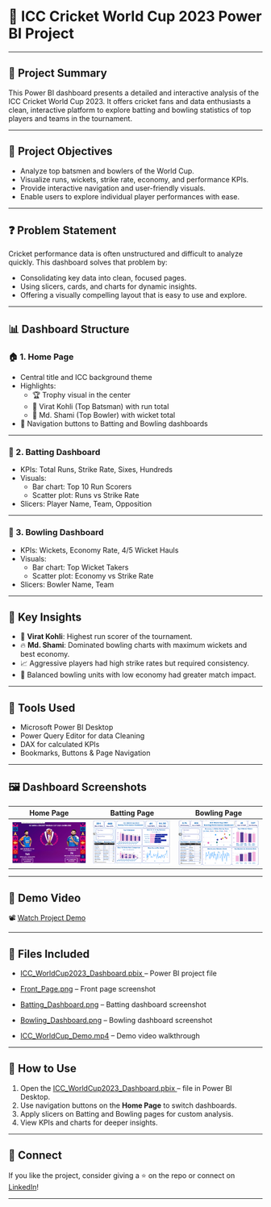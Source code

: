 # 🏏 **ICC Cricket World Cup 2023 Power BI Project**

---

## 📌 **Project Summary**
This Power BI dashboard presents a detailed and interactive analysis of the ICC Cricket World Cup 2023. It offers cricket fans and data enthusiasts a clean, interactive platform to explore batting and bowling statistics of top players and teams in the tournament.

---

## 🎯 Project Objectives
- Analyze top batsmen and bowlers of the World Cup.
- Visualize runs, wickets, strike rate, economy, and performance KPIs.
- Provide interactive navigation and user-friendly visuals.
- Enable users to explore individual player performances with ease.

---

## ❓ Problem Statement
Cricket performance data is often unstructured and difficult to analyze quickly. This dashboard solves that problem by:
- Consolidating key data into clean, focused pages.
- Using slicers, cards, and charts for dynamic insights.
- Offering a visually compelling layout that is easy to use and explore.

---

## 📊 Dashboard Structure

### 🏠 1. **Home Page**
- Central title and ICC background theme
- Highlights:
  - 🏆 Trophy visual in the center
  - 📸 Virat Kohli (Top Batsman) with run total
  - 📸 Md. Shami (Top Bowler) with wicket total
- 🔗 Navigation buttons to Batting and Bowling dashboards

---

### 🏏 2. **Batting Dashboard**
- KPIs: Total Runs, Strike Rate, Sixes, Hundreds
- Visuals:
  - Bar chart: Top 10 Run Scorers
  - Scatter plot: Runs vs Strike Rate
- Slicers: Player Name, Team, Opposition

---

### 🎯 3. **Bowling Dashboard**
- KPIs: Wickets, Economy Rate, 4/5 Wicket Hauls
- Visuals:
  - Bar chart: Top Wicket Takers
  - Scatter plot: Economy vs Strike Rate
- Slicers: Bowler Name, Team

---

## 🧠 Key Insights
- 🥇 **Virat Kohli**: Highest run scorer of the tournament.
- 🔥 **Md. Shami**: Dominated bowling charts with maximum wickets and best economy.
- 📈 Aggressive players had high strike rates but required consistency.
- 🧤 Balanced bowling units with low economy had greater match impact.

---

## 🧰 Tools Used
- Microsoft Power BI Desktop
- Power Query Editor for data Cleaning
- DAX for calculated KPIs
- Bookmarks, Buttons & Page Navigation

---

## 🖼️ Dashboard Screenshots

| Home Page | Batting Page | Bowling Page |
|-----------|---------------|----------------|
| ![Home](Front_Page.png) | ![Batting](Batting_Dashboard.png) | ![Bowling](Bowling_Dashboard.png) |

---

## 🎥 Demo Video

📽️  [Watch Project Demo](Icc_Cricket_World_Cup__Project_Video.mp4)


---

## 📁 Files Included

- [ICC_WorldCup2023_Dashboard.pbix ](ICC_WorldCup2023_Dashboard.pbix) – Power BI project file

- [Front_Page.png](Front_Page.png) – Front page screenshot

- [Batting_Dashboard.png](Batting_Dashboard.png) – Batting dashboard screenshot

- [Bowling_Dashboard.png](Bowling_Dashboard.png) – Bowling dashboard screenshot

- [ICC_WorldCup_Demo.mp4](Icc_Cricket_World_Cup__Project_Video.mp4) – Demo video walkthrough

---

## 🧭 How to Use
1. Open the [ICC_WorldCup2023_Dashboard.pbix ](ICC_WorldCup2023_Dashboard.pbix) – file in Power BI Desktop.
2. Use navigation buttons on the **Home Page** to switch dashboards.
3. Apply slicers on Batting and Bowling pages for custom analysis.
4. View KPIs and charts for deeper insights.

---

## 📢 Connect
If you like the project, consider giving a ⭐ on the repo or connect on [LinkedIn](https://www.linkedin.com/in/abhishek-thakre13/)!

---

